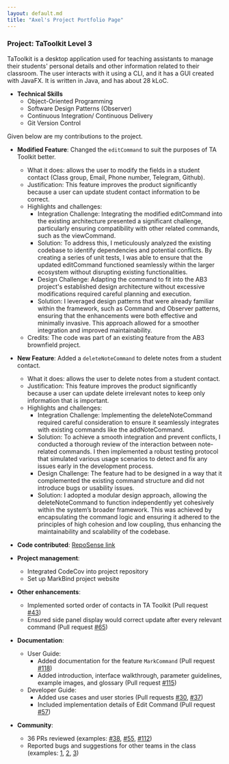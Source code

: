 ```yaml
---
layout: default.md
title: "Axel's Project Portfolio Page"
---
```


### Project: TaToolkit Level 3

TaToolkit is a desktop application used for teaching assistants to manage their students' personal details and other information related to their classroom. The user interacts with it using a CLI, and it has a GUI created with JavaFX. It is written in Java, and has about 28 kLoC.

* **Technical Skills**
    * Object-Oriented Programming
    * Software Design Patterns (Observer)
    * Continuous Integration/ Continuous Delivery
    * Git Version Control


Given below are my contributions to the project.

* **Modified Feature**: Changed the `editCommand` to suit the purposes of TA Toolkit better.
    * What it does: allows the user to modify the fields in a student contact (Class group, Email, Phone number, Telegram, Github).
    * Justification: This feature improves the product significantly because a user can update student contact information to be correct.
    * Highlights and challenges:
      * Integration Challenge: Integrating the modified editCommand into the existing architecture presented a significant challenge, particularly ensuring compatibility with other related commands, such as the viewCommand.
      * Solution: To address this, I meticulously analyzed the existing codebase to identify dependencies and potential conflicts. By creating a series of unit tests, I was able to ensure that the updated editCommand functioned seamlessly within the larger ecosystem without disrupting existing functionalities.
      * Design Challenge: Adapting the command to fit into the AB3 project's established design architecture without excessive modifications required careful planning and execution.
      * Solution: I leveraged design patterns that were already familiar within the framework, such as Command and Observer patterns, ensuring that the enhancements were both effective and minimally invasive. This approach allowed for a smoother integration and improved maintainability.
    * Credits: The code was part of an existing feature from the AB3 brownfield project.


* **New Feature**: Added a `deleteNoteCommand` to delete notes from a student contact.
  * What it does: allows the user to delete notes from a student contact.
  * Justification: This feature improves the product significantly because a user can update delete irrelevant notes to keep only information that is important.
  * Highlights and challenges:
    * Integration Challenge: Implementing the deleteNoteCommand required careful consideration to ensure it seamlessly integrates with existing commands like the addNoteCommand.
    * Solution: To achieve a smooth integration and prevent conflicts, I conducted a thorough review of the interaction between note-related commands. I then implemented a robust testing protocol that simulated various usage scenarios to detect and fix any issues early in the development process.
    * Design Challenge: The feature had to be designed in a way that it complemented the existing command structure and did not introduce bugs or usability issues.
    * Solution: I adopted a modular design approach, allowing the deleteNoteCommand to function independently yet cohesively within the system’s broader framework. This was achieved by encapsulating the command logic and ensuring it adhered to the principles of high cohesion and low coupling, thus enhancing the maintainability and scalability of the codebase.


* **Code contributed**: [RepoSense link](https://nus-cs2103-ay2324s2.github.io/tp-dashboard/?search=f14&sort=groupTitle&sortWithin=title&timeframe=commit&mergegroup=&groupSelect=groupByRepos&breakdown=true&checkedFileTypes=docs~functional-code~test-code~other&since=2024-02-23&tabOpen=true&tabType=authorship&tabAuthor=teojunda&tabRepo=AY2324S2-CS2103T-F14-3%2Ftp%5Bmaster%5D&authorshipIsMergeGroup=false&authorshipFileTypes=docs~functional-code~test-code&authorshipIsBinaryFileTypeChecked=false&authorshipIsIgnoredFilesChecked=false)


* **Project management**:
    * Integrated CodeCov into project repository
    * Set up MarkBind project website


* **Other enhancements**:
    * Implemented sorted order of contacts in TA Toolkit (Pull request [\#43](https://github.com/AY2324S2-CS2103T-F14-3/tp/pull/43))
    * Ensured side panel display would correct update after every relevant command (Pull request [\#65](https://github.com/AY2324S2-CS2103T-F14-3/tp/pull/65/files))


* **Documentation**:
    * User Guide:
        * Added documentation for the feature `MarkCommand` (Pull request [\#118](https://github.com/AY2324S2-CS2103T-F14-3/tp/pull/118))
        * Added introduction, interface walkthrough, parameter guidelines, example images, and glossary (Pull request [\#115](https://github.com/AY2324S2-CS2103T-F14-3/tp/pull/115))
    * Developer Guide:
        * Added use cases and user stories (Pull requests [\#30](https://github.com/AY2324S2-CS2103T-F14-3/tp/pull/30), [\#37](https://github.com/AY2324S2-CS2103T-F14-3/tp/pull/37))
        * Included implementation details of Edit Command (Pull request [\#57](https://github.com/AY2324S2-CS2103T-F14-3/tp/pull/57))


* **Community**:
    * 36 PRs reviewed (examples: [\#38](https://github.com/AY2324S2-CS2103T-F14-3/tp/pull/38), [\#55](https://github.com/AY2324S2-CS2103T-F14-3/tp/pull/55), [\#112](https://github.com/AY2324S2-CS2103T-F14-3/tp/pull/112))
    * Reported bugs and suggestions for other teams in the class (examples: [1](https://github.com/AY2324S2-CS2103T-T16-1/tp/issues/157), [2](https://github.com/teojunda/ped/issues/11), [3](https://github.com/teojunda/ped/issues/4))
